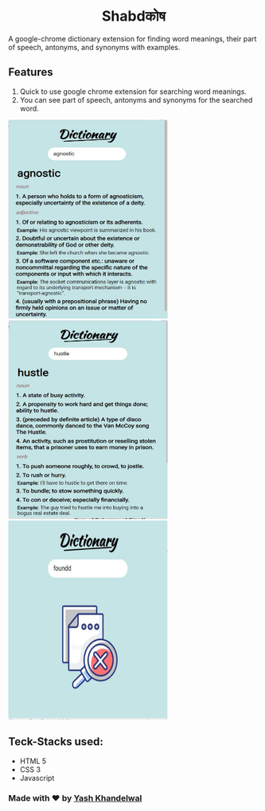 # <center>Shabdकोष</center>

A google-chrome dictionary extension for finding word meanings, their part of speech, antonyms, and synonyms with examples.


## Features
<ol>
	<li>Quick to use google chrome extension for searching word meanings.</li>
	<li>You can see part of speech, antonyms and synonyms for the searched word.</li>
</ol>
<img src="https://github.com/iamyashkhandelwal/Dictionary-Chrome-Extension/blob/master/example-1.JPG" width="320" height="400">
<img src="https://github.com/iamyashkhandelwal/Dictionary-Chrome-Extension/blob/master/example-2.JPG" width="320" height="400">
<img src="https://github.com/iamyashkhandelwal/Dictionary-Chrome-Extension/blob/master/pic2.JPG" width="320" height="400">

## Teck-Stacks used:
<ul>
	<li>HTML 5</li>
	<li>CSS 3</li>
	<li>Javascript</li>
</ul>

### Made with &#10084;&#65039; by <a href="https://github.com/iamyashkhandelwal" target="_blank">Yash Khandelwal</a>